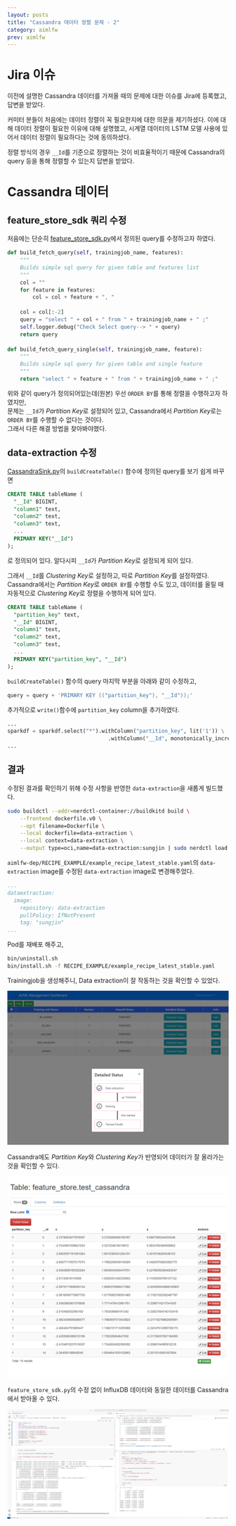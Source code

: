 ```yaml
---
layout: posts
title: "Cassandra 데이터 정렬 문제 - 2"
category: aimlfw
prev: aimlfw
---
```


# Jira 이슈

이전에 설명한 Cassandra 데이터를 가져올 때의 문제에 대한 이슈를 Jira에 등록했고, 답변을 받았다.

커미터 분들이 처음에는 데이터 정렬이 꼭 필요한지에 대한 의문을 제기하셨다. 이에 대해 데이터 정렬이 필요한 이유에 대해 설명했고, 시계열 데이터의 LSTM 모델 사용에 있어서 데이터 정렬이 필요하다는 것에 동의하셨다.

정렬 방식의 경우 `__Id`를 기준으로 정렬하는 것이 비효율적이기 때문에 Cassandra의 query 등을 통해 정렬할 수 있는지 답변을 받았다.

# Cassandra 데이터

## feature_store_sdk 쿼리 수정

처음에는 단순히 [feature_store_sdk.py](https://github.com/o-ran-sc/aiml-fw-athp-sdk-feature-store/blob/master/featurestoresdk/feature_store_sdk.py)에서 정의된 query를 수정하고자 하였다.

```python
def build_fetch_query(self, trainingjob_name, features):
    """
    Builds simple sql query for given table and features list
    """
    col = ""
    for feature in features:
        col = col + feature + ", "

    col = col[:-2]
    query = "select " + col + " from " + trainingjob_name + " ;"
    self.logger.debug("Check Select query--> " + query)
    return query

def build_fetch_query_single(self, trainingjob_name, feature):
    """
    Builds simple sql query for given table and single feature
    """
    return "select " + feature + " from " + trainingjob_name + " ;"
```

위와 같이 query가 정의되어있는데(원본) 우선 `ORDER BY`를 통해 정렬을 수행하고자 하였지만,<br>
문제는 `__Id`가 *Partition Key*로 설정되어 있고, Cassandra에서 *Partition Key*로는 `ORDER BY`를 수행할 수 없다는 것이다.<br>
그래서 다른 해결 방법을 찾아봐야했다.

## data-extraction 수정

[CassandraSink.py](https://github.com/o-ran-sc/aiml-fw-athp-data-extraction/blob/master/dataextraction/sink/CassandraSink.py)의 `buildCreateTable()` 함수에 정의된 query를 보기 쉽게 바꾸면

```sql
CREATE TABLE tableName (
  "__Id" BIGINT,
  "column1" text,
  "column2" text,
  "column3" text,
  ...
  PRIMARY KEY("__Id")
);
```

로 정의되어 있다. 알다시피 `__Id`가 *Partition Key*로 설정되게 되어 있다.

그래서 `__Id`를 *Clustering Key*로 설정하고, 따로 *Partition Key*를 설정하였다. Cassandra에서는 *Partition Key*로 `ORDER BY`를 수행할 수도 있고, 데이터를 올릴 때 자동적으로 *Clustering Key*로 정렬을 수행하게 되어 있다.

```sql
CREATE TABLE tableName (
  "partition_key" text,
  "__Id" BIGINT,
  "column1" text,
  "column2" text,
  "column3" text,
  ...
  PRIMARY KEY("partition_key", "__Id")
);
```

`buildCreateTable()` 함수의 query 마지막 부분을 아래와 같이 수정하고,

```python
query = query + 'PRIMARY KEY (("partition_key"), "__Id"));'
```

추가적으로 `write()`함수에 `partition_key` column을 추가하였다.

```python
...
sparkdf = sparkdf.select("*").withColumn("partition_key", lit('1')) \
                                .withColumn("__Id", monotonically_increasing_id())
...
```

## 결과

수정된 결과를 확인하기 위해 수정 사항을 반영한 `data-extraction`을 새롭게 빌드했다.

```bash
sudo buildctl --addr=nerdctl-container://buildkitd build \
    --frontend dockerfile.v0 \
    --opt filename=Dockerfile \
    --local dockerfile=data-extraction \
    --local context=data-extraction \
    --output type=oci,name=data-extraction:sungjin | sudo nerdctl load --namespace k8s.io
```

`aimlfw-dep/RECIPE_EXAMPLE/example_recipe_latest_stable.yaml`의 `data-extraction` image를 수정된 `data-extraction` image로 변경해주었다.

```yaml
...
dataextraction:
  image:
    repository: data-extraction
    pullPolicy: IfNotPresent
    tag: "sungjin"
...
```

Pod를 재배포 해주고,

```bash
bin/uninstall.sh
bin/install.sh -f RECIPE_EXAMPLE/example_recipe_latest_stable.yaml
```

Trainingjob을 생성해주니, Data extraction이 잘 작동하는 것을 확인할 수 있었다.

<img class="modal img_small" src="/_pages/projects/aimlfw/images/9-1.png" alt=""/>

Cassandra에도 *Partition Key*와 *Clustering Key*가 반영되어 데이터가 잘 올라가는 것을 확인할 수 있다.

<img class="modal img_small" src="/_pages/projects/aimlfw/images/9-2.png" alt=""/>

`feature_store_sdk.py`의 수정 없이 InfluxDB 데이터와 동일한 데이터를 Cassandra에서 받아올 수 있다.

<img class="modal" src="/_pages/projects/aimlfw/images/9-3.png" alt=""/>